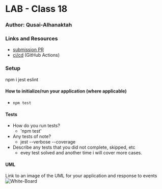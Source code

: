 # LAB - Class 18

### Author: Qusai-Alhanaktah

### Links and Resources

- [submission PR](https://github.com/401-advanced-javascript-qusaiAlhanaktah/lab-18/pull/1)
- [ci/cd](https://github.com/401-advanced-javascript-qusaiAlhanaktah/lab-18/actions) (GitHub Actions)

### Setup
npm i jest eslint

#### How to initialize/run your application (where applicable)

- `npm test`

#### Tests

- How do you run tests?
     - 'npm test'
- Any tests of note?
     - jest --verbose --coverage
- Describe any tests that you did not complete, skipped, etc
     - evey test solved and another time i will cover more cases.

#### UML
Link to an image of the UML for your application and response to events
![White-Board]()